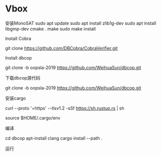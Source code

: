 # Vbox

安装MonoSAT
sudo apt update
sudo apt install zlib1g-dev
sudo apt install libgmp-dev
cmake .
make
sudo make install


Install Cobra

git clone https://github.com/DBCobra/CobraVerifier.git

Install dbcop

git clone -b oopsla-2019 https://github.com/WeihuaSun/dbcop.git


下载dbcop源代码

git clone -b oopsla-2019 https://github.com/WeihuaSun/dbcop.git

安装cargo

curl --proto '=https' --tlsv1.2 -sSf https://sh.rustup.rs | sh

source $HOME/.cargo/env

编译

cd dbcop
apt-install clang
cargo install --path .

运行